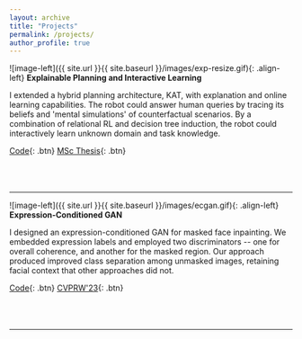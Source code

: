 ```yaml
---
layout: archive
title: "Projects"
permalink: /projects/
author_profile: true
---
```



![image-left]({{ site.url }}{{ site.baseurl }}/images/exp-resize.gif){: .align-left}  **Explainable Planning and Interactive Learning** 

I extended a hybrid planning architecture, KAT, with explanation and online learning capabilities. The robot could answer human queries by tracing its beliefs and 'mental simulations' of counterfactual scenarios. By a combination of relational RL and decision tree induction, the robot could interactively learn unknown domain and task knowledge.

[Code](https://github.com/SridharSola/Explanations-and-Learning){: .btn} [MSc Thesis](https://drive.google.com/file/d/1DNTGtDMFa1xbxG65BY_Vduoroh-ChRxH/view?usp=sharing){: .btn}   <br><br><br><br>
      
---
![image-left]({{ site.url }}{{ site.baseurl }}/images/ecgan.gif){: .align-left}  **Expression-Conditioned GAN** 

I designed an expression-conditioned GAN for masked face inpainting. We embedded expression labels and employed two discriminators -- one for overall coherence, and another for the masked region. Our approach produced improved class separation among unmasked images, retaining facial context that other approaches did not.

[Code](https://github.com/SridharSola/ECGAN){: .btn} [CVPRW'23](https://openaccess.thecvf.com/content/CVPR2023W/ABAW/papers/Sola_Unmasking_Your_Expression_Expression-Conditioned_GAN_for_Masked_Face_Inpainting_CVPRW_2023_paper.pdf){: .btn}   <br><br><br><br>
      
---
